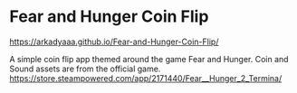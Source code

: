 # Fear and Hunger Coin Flip
https://arkadyaaa.github.io/Fear-and-Hunger-Coin-Flip/

A simple coin flip app themed around the game Fear and Hunger.
Coin and Sound assets are from the official game.
https://store.steampowered.com/app/2171440/Fear__Hunger_2_Termina/
